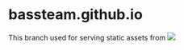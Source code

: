 # bassteam.github.io
This branch used for serving static assets from [![](https://data.jsdelivr.com/v1/package/gh/BASSTeam/bassteam.github.io/badge)](https://www.jsdelivr.com/package/gh/BASSTeam/bassteam.github.io)
